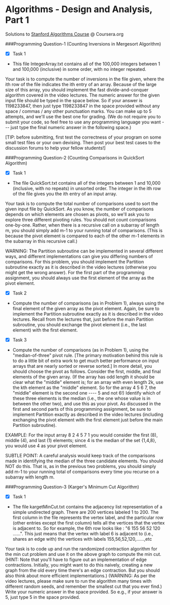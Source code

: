 Algorithms - Design and Analysis, Part 1
==============================

Solutions to [Stanford Algorithms Course](https://www.coursera.org/course/algo) @ Coursera.org

###Programming Question-1 (Counting Inversions in Mergesort Algorithm)

- [x] Task 1
- This file IntegerArray.txt contains all of the 100,000 integers between 1 and 100,000 (inclusive) in some order, with no integer repeated.

 Your task is to compute the number of inversions in the file given, where the ith row of the file indicates the ith entry of an array.
Because of the large size of this array, you should implement the fast divide-and-conquer algorithm covered in the video lectures. The numeric answer for the given input file should be typed in the space below.
So if your answer is 1198233847, then just type 1198233847 in the space provided without any space / commas / any other punctuation marks. You can make up to 5 attempts, and we'll use the best one for grading.
(We do not require you to submit your code, so feel free to use any programming language you want --- just type the final numeric answer in the following space.)

 [TIP: before submitting, first test the correctness of your program on some small test files or your own devising. Then post your best test cases to the discussion forums to help your fellow students!]

 ###Programming Question-2 (Counting Comparisons in QuickSort Algorithm)
 
- [x] Task 1
- The file QuickSort.txt contains all of the integers between 1 and 10,000 (inclusive, with no repeats) in unsorted order. The integer in the ith row of the file gives you the ith entry of an input array.

 Your task is to compute the total number of comparisons used to sort the given input file by QuickSort. As you know, the number of comparisons depends on which elements are chosen as pivots, so we'll ask you to explore three different pivoting rules.
 You should not count comparisons one-by-one. Rather, when there is a recursive call on a subarray of length m, you should simply add m-1 to your running total of comparisons. (This is because the pivot element is compared to each of the other m-1 elements in the subarray in this recursive call.)

 WARNING: The Partition subroutine can be implemented in several different ways, and different implementations can give you differing numbers of comparisons. For this problem, you should implement the Partition subroutine exactly as it is described in the video lectures (otherwise you might get the wrong answer).
 For the first part of the programming assignment, you should always use the first element of the array as the pivot element.
 
- [x] Task 2
-  Compute the number of comparisons (as in Problem 1), always using the final element of the given array as the pivot element. Again, be sure to implement the Partition subroutine exactly as it is described in the video lectures. Recall from the lectures that, just before the main Partition subroutine, you should exchange the pivot element (i.e., the last element) with the first element.

- [x] Task 3
-   Compute the number of comparisons (as in Problem 1), using the "median-of-three" pivot rule. [The primary motivation behind this rule is to do a little bit of extra work to get much better performance on input arrays that are nearly sorted or reverse sorted.] In more detail, you should choose the pivot as follows. Consider the first, middle, and final elements of the given array. (If the array has odd length it should be clear what the "middle" element is; for an array with even length 2k, use the kth element as the "middle" element. So for the array 4 5 6 7, the "middle" element is the second one ---- 5 and not 6!) Identify which of these three elements is the median (i.e., the one whose value is in between the other two), and use this as your pivot. As discussed in the first and second parts of this programming assignment, be sure to implement Partition exactly as described in the video lectures (including exchanging the pivot element with the first element just before the main Partition subroutine).

 EXAMPLE: For the input array 8 2 4 5 7 1 you would consider the first (8), middle (4), and last (1) elements; since 4 is the median of the set {1,4,8}, you would use 4 as your pivot element.

 SUBTLE POINT: A careful analysis would keep track of the comparisons made in identifying the median of the three candidate elements. You should NOT do this. That is, as in the previous two problems, you should simply add m-1 to your running total of comparisons every time you recurse on a subarray with length m.
 
 ###Programming Question-3 (Karger's Minimum Cut Algorithm)

- [x] Task 1
- The file kargetMinCut.txt contains the adjacency list representation of a simple undirected graph. There are 200 vertices labeled 1 to 200. The first column in the file represents the vertex label, and the particular row (other entries except the first column) tells all the vertices that the vertex is adjacent to. So for example, the 6th row looks like : "6	155	56	52	120	......". This just means that the vertex with label 6 is adjacent to (i.e., shares an edge with) the vertices with labels 155,56,52,120,......,etc

 Your task is to code up and run the randomized contraction algorithm for the min cut problem and use it on the above graph to compute the min cut. (HINT: Note that you'll have to figure out an implementation of edge contractions. Initially, you might want to do this naively, creating a new graph from the old every time there's an edge contraction. But you should also think about more efficient implementations.) (WARNING: As per the video lectures, please make sure to run the algorithm many times with different random seeds, and remember the smallest cut that you ever find.) Write your numeric answer in the space provided. So e.g., if your answer is 5, just type 5 in the space provided.
 
 

